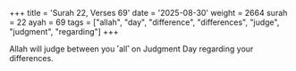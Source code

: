 +++
title = 'Surah 22, Verses 69'
date = '2025-08-30'
weight = 2664
surah = 22
ayah = 69
tags = ["allah", "day", "difference", "differences", "judge", "judgment", "regarding"]
+++

Allah will judge between you ˹all˺ on Judgment Day regarding your differences.